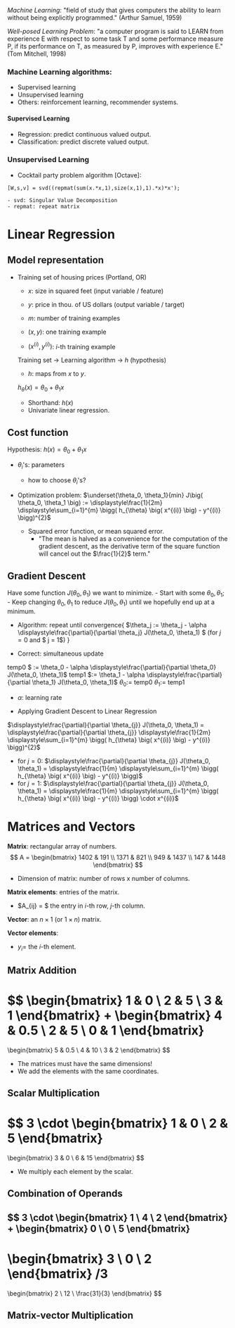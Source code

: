 *Machine Learning*: "field of study that gives computers the ability to learn without being explicitly programmed." (Arthur Samuel, 1959)

*Well-posed Learning Problem*: "a computer program is said to LEARN from experience E with respect to some task T and some performance measure P, if its performance on T, as measured by P, improves with experience E." (Tom Mitchell, 1998)

### Machine Learning algorithms:

- Supervised learning
- Unsupervised learning
- Others: reinforcement learning, recommender systems.

#### Supervised Learning

- Regression: predict continuous valued output.
- Classification: predict discrete valued output.

### Unsupervised Learning

- Cocktail party problem algorithm [Octave]:

~~~
[W,s,v] = svd((repmat(sum(x.*x,1),size(x,1),1).*x)*x');
~~~

	- svd: Singular Value Decomposition
	- repmat: repeat matrix

# Linear Regression

## Model representation

- Training set of housing prices (Portland, OR)
	- $x$: size in squared feet (input variable / feature)
	- $y$: price in thou. of US dollars (output variable / target)
	- $m$: number of training examples

	- $(x,y)$: one training example
	- $(x^{(i)}, y^{(i)})$: $i$-th training example

	Training set -> Learning algorithm -> $h$ (hypothesis)

	- $h$: maps from $x$ to $y$.
	
	$h_{\theta}(x) = \theta_0 + \theta_1 x$

	- Shorthand: $h(x)$
	- Univariate linear regression.

## Cost function

Hypothesis: $h(x) = \theta_0 + \theta_1 x$
- $\theta_i$'s: parameters
	- how to choose $\theta_i$'s?

- Optimization problem:
$\underset{\theta_0, \theta_1}{min} J\big( \theta_0, \theta_1 \big) := \displaystyle\frac{1}{2m} \displaystyle\sum_{i=1}^{m} \bigg( h_{\theta} \big( x^{(i)} \big) - y^{(i)} \bigg)^{2}$
	- Squared error function, or mean squared error.
		- "The mean is halved as a convenience for the computation of the gradient descent, as the derivative term of the square function will cancel out the $\frac{1}{2}$ term."

## Gradient Descent

Have some function $J(\theta_0, \theta_1)$ we want to minimize.
	- Start with some $\theta_0, \theta_1$;
	- Keep changing $\theta_0, \theta_1$ to reduce $J(\theta_0, \theta_1)$ until we hopefully end up at a minimum.

- Algorithm:
	repeat until convergence{
		$\theta_j := \theta_j - \alpha \displaystyle\frac{\partial}{\partial \theta_j} J(\theta_0, \theta_1) $ (for $j = 0$ and $ j = 1$)
	}

- Correct: simultaneous update

temp0 $ := \theta_0 - \alpha \displaystyle\frac{\partial}{\partial \theta_0} J(\theta_0, \theta_1)$
temp1 $:= \theta_1 - \alpha \displaystyle\frac{\partial}{\partial \theta_1} J(\theta_0, \theta_1)$
$\theta_0 :=$ temp0
$\theta_1 :=$ temp1

- $\alpha$: learning rate

- Applying Gradient Descent to Linear Regression

$\displaystyle\frac{\partial}{\partial \theta_{j}} J(\theta_0, \theta_1) = \displaystyle\frac{\partial}{\partial \theta_{j}} \displaystyle\frac{1}{2m} \displaystyle\sum_{i=1}^{m} \bigg( h_{\theta} \big( x^{(i)} \big) - y^{(i)} \bigg)^{2}$

- for $j = 0$: $\displaystyle\frac{\partial}{\partial \theta_{j}} J(\theta_0, \theta_1) = \displaystyle\frac{1}{m} \displaystyle\sum_{i=1}^{m} \bigg( h_{\theta} \big( x^{(i)} \big) - y^{(i)} \bigg)$
- for $j = 1$: $\displaystyle\frac{\partial}{\partial \theta_{j}} J(\theta_0, \theta_1) = \displaystyle\frac{1}{m} \displaystyle\sum_{i=1}^{m} \bigg( h_{\theta} \big( x^{(i)} \big) - y^{(i)} \bigg) \cdot x^{(i)}$



# Matrices and Vectors

**Matrix**: rectangular array of numbers.
$$
A = 
\begin{bmatrix}
1402 & 191 \\
1371 & 821 \\
949 & 1437 \\
147 & 1448
\end{bmatrix}
$$

- Dimension of matrix: number of rows x number of columns.

**Matrix elements**: entries of the matrix.

- $A_{ij} = $ the entry in $i$-th row, $j$-th column.

**Vector**: an $n \times 1$ (or $1 \times n$) matrix.

**Vector elements**:

- $y_i =$ the $i$-th element.



## Matrix Addition

$$
\begin{bmatrix} 1 & 0 \\ 2 & 5 \\ 3 & 1 \end{bmatrix}
+
\begin{bmatrix} 4 & 0.5 \\ 2 & 5 \\ 0 & 1 \end{bmatrix}
=
\begin{bmatrix} 5 & 0.5 \\ 4 & 10 \\ 3 & 2 \end{bmatrix}
$$

- The matrices must have the same dimensions!
- We add the elements with the same coordinates.

## Scalar Multiplication

$$
3 \cdot
\begin{bmatrix} 1 & 0 \\ 2 & 5 \end{bmatrix}
=
\begin{bmatrix} 3 & 0 \\ 6 & 15 \end{bmatrix}
$$

- We multiply each element by the scalar.

## Combination of Operands

$$
3 \cdot
\begin{bmatrix} 1 \\ 4 \\ 2 \end{bmatrix}
+
\begin{bmatrix} 0 \\ 0 \\ 5 \end{bmatrix}
-
\begin{bmatrix} 3 \\ 0 \\ 2 \end{bmatrix}
/3
=
\begin{bmatrix} 2 \\ 12 \\ \frac{31}{3} \end{bmatrix}
$$

## Matrix-vector Multiplication

